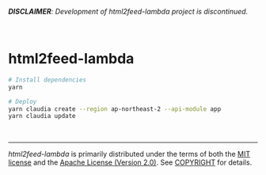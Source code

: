 *__DISCLAIMER__: Development of html2feed-lambda project is discontinued.*

&nbsp;

html2feed-lambda
========

```sh
# Install dependencies
yarn

# Deploy
yarn claudia create --region ap-northeast-2 --api-module app
yarn claudia update
```

&nbsp;

--------
*html2feed-lambda* is primarily distributed under the terms of both the [MIT
license] and the [Apache License (Version 2.0)]. See [COPYRIGHT] for details.

[MIT license]: LICENSE-MIT
[Apache License (Version 2.0)]: LICENSE-APACHE
[COPYRIGHT]: COPYRIGHT
